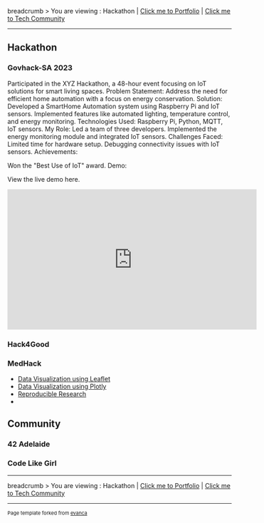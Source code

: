 breadcrumb > You are viewing : Hackathon | [Click me to Portfolio](/index.md) | [Click me to Tech Community](/Community.md)

---

## Hackathon 

### Govhack-SA 2023 

Participated in the XYZ Hackathon, a 48-hour event focusing on IoT solutions for smart living spaces.
Problem Statement: Address the need for efficient home automation with a focus on energy conservation.
Solution: Developed a SmartHome Automation system using Raspberry Pi and IoT sensors.
Implemented features like automated lighting, temperature control, and energy monitoring.
Technologies Used: Raspberry Pi, Python, MQTT, IoT sensors.
My Role: Led a team of three developers.
Implemented the energy monitoring module and integrated IoT sensors.
Challenges Faced: Limited time for hardware setup.
Debugging connectivity issues with IoT sensors.
Achievements:

Won the "Best Use of IoT" award.
Demo:

View the live demo here. 
<iframe width="560" height="315" src="https://www.youtube.com/embed/EjiI16aQEPI?si=uyHbDSV90_Yjwsw_" title="YouTube video player" frameborder="0" allow="accelerometer; autoplay; clipboard-write; encrypted-media; gyroscope; picture-in-picture; web-share" allowfullscreen></iframe>

### Hack4Good

### MedHack


- [Data Visualization using Leaflet](https://rpubs.com/camillekokoko/nflstadiums)
- [Data Visualization using Plotly](https://rpubs.com/camillekokoko/1029104)
- [Reproducible Research](https://rpubs.com/camillekokoko/297611)
- 
## Community
### 42 Adelaide

### Code Like Girl
---
breadcrumb > You are viewing : Hackathon | [Click me to Portfolio](/index.md) | [Click me to Tech Community](/Community.md)


---
<p style="font-size:11px">Page template forked from <a href="https://github.com/evanca/quick-portfolio">evanca</a></p>
<!-- Remove above link if you don't want to attribute -->

